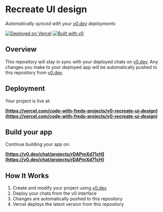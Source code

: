 # Recreate UI design

*Automatically synced with your [v0.dev](https://v0.dev) deployments*

[![Deployed on Vercel](https://img.shields.io/badge/Deployed%20on-Vercel-black?style=for-the-badge&logo=vercel)](https://vercel.com/code-with-freds-projects/v0-recreate-ui-design)
[![Built with v0](https://img.shields.io/badge/Built%20with-v0.dev-black?style=for-the-badge)](https://v0.dev/chat/projects/rDAPmXd71cH)

## Overview

This repository will stay in sync with your deployed chats on [v0.dev](https://v0.dev).
Any changes you make to your deployed app will be automatically pushed to this repository from [v0.dev](https://v0.dev).

## Deployment

Your project is live at:

**[https://vercel.com/code-with-freds-projects/v0-recreate-ui-design](https://vercel.com/code-with-freds-projects/v0-recreate-ui-design)**

## Build your app

Continue building your app on:

**[https://v0.dev/chat/projects/rDAPmXd71cH](https://v0.dev/chat/projects/rDAPmXd71cH)**

## How It Works

1. Create and modify your project using [v0.dev](https://v0.dev)
2. Deploy your chats from the v0 interface
3. Changes are automatically pushed to this repository
4. Vercel deploys the latest version from this repository
